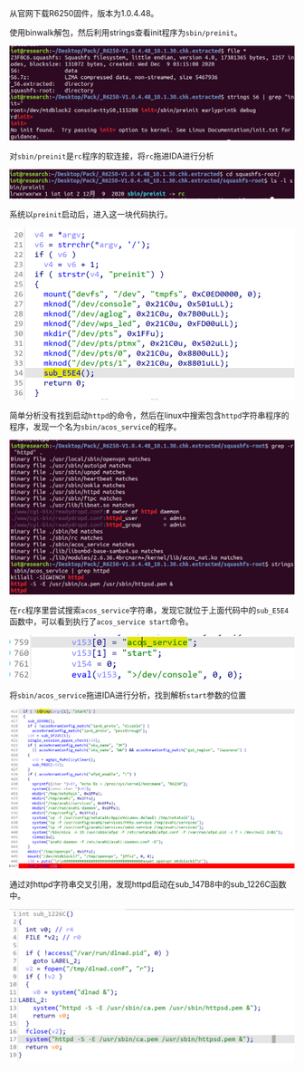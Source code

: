 从官网下载R6250固件，版本为1.0.4.48。

使用binwalk解包，然后利用strings查看init程序为`sbin/preinit`。

![](images/Pasted%20image%2020230712001824.png)

对`sbin/preinit`是`rc`程序的软连接，将`rc`拖进IDA进行分析

![](images/Pasted%20image%2020230712002042.png)

系统以`preinit`启动后，进入这一块代码执行。

![](images/Pasted%20image%2020230712005055.png)

简单分析没有找到启动`httpd`的命令，然后在linux中搜索包含`httpd`字符串程序的程序，发现一个名为`sbin/acos_service`的程序。

![](images/Pasted%20image%2020230712005233.png)

在`rc`程序里尝试搜索`acos_service`字符串，发现它就位于上面代码中的`sub_E5E4`函数中，可以看到执行了`acos_service start`命令。

![](images/Pasted%20image%2020230712005432.png)

将`sbin/acos_service`拖进IDA进行分析，找到解析`start`参数的位置

![](images/Pasted%20image%2020230712010302.png)

通过对httpd字符串交叉引用，发现httpd启动在sub_147B8中的sub_1226C函数中。

![](images/Pasted%20image%2020230712010422.png)

